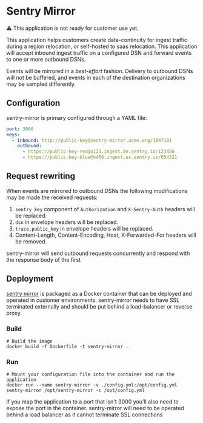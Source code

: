 # Sentry Mirror

:warning: This application is not ready for customer use yet.

This application helps customers create data-continuity for ingest traffic
during a region relocation, or self-hosted to saas relocation. This application
will accept inbound ingest traffic on a configured DSN and forward events to one
or more outbound DSNs.

Events will be mirrored in a *best-effort* fashion. Delivery to outbound DSNs
will not be buffered, and events in each of the destination organizations may be
sampled differently.

## Configuration

sentry-mirror is primary configured through a YAML file:

```yaml
port: 3000
keys:
  - inbound: http://public-key@sentry-mirror.acme.org/1847101
    outbound:
      - https://public-key-red@o123.ingest.de.sentry.io/123456
      - https://public-key-blue@o456.ingest.us.sentry.io/654321
```

## Request rewriting

When events are mirrored to outbound DSNs the following modifications may be made the received requests:

1. `sentry_key` component of `Authorization` and `X-Sentry-Auth` headers will be replaced.
2. `dsn` in envelope headers will be replaced.
3. `trace.public_key` in envelope headers will be replaced.
4. Content-Length, Content-Encoding, Host, X-Forwarded-For headers will be removed.

sentry-mirror will send outbound requests concurrently and respond with the response body of the first 

## Deployment

[sentry mirror](sentry-mirror) is packaged as a Docker container that can be deployed and operated in customer environments. sentry-mirror needs to have SSL terminated externally and should be put behind a load-balancer or reverse proxy.

### Build

```shell
# Build the image
docker build -f Dockerfile -t sentry-mirror .
```

### Run

```
# Mount your configuration file into the container and run the application
docker run --name sentry-mirror -v ./config.yml:/opt/config.yml sentry-mirror /opt/sentry-mirror -c /opt/config.yml
```

If you map the application to a port that isn't 3000 you'll also need to expose the port in the container.
sentry-mirror will need to be operated behind a load balancer as it cannot terminate SSL connections

